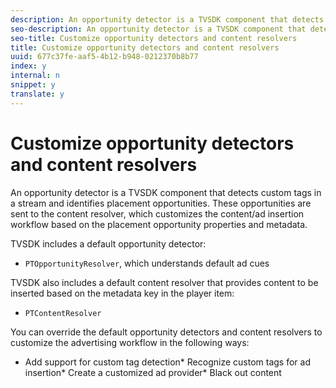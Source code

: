 ```yaml
---
description: An opportunity detector is a TVSDK component that detects custom tags in a stream and identifies placement opportunities. These opportunities are sent to the content resolver, which customizes the content/ad insertion workflow based on the placement opportunity properties and metadata.
seo-description: An opportunity detector is a TVSDK component that detects custom tags in a stream and identifies placement opportunities. These opportunities are sent to the content resolver, which customizes the content/ad insertion workflow based on the placement opportunity properties and metadata.
seo-title: Customize opportunity detectors and content resolvers
title: Customize opportunity detectors and content resolvers
uuid: 677c37fe-aaf5-4b12-b948-0212370b8b77
index: y
internal: n
snippet: y
translate: y
---
```


# Customize opportunity detectors and content resolvers

An opportunity detector is a TVSDK component that detects custom tags in a stream and identifies placement opportunities. These opportunities are sent to the content resolver, which customizes the content/ad insertion workflow based on the placement opportunity properties and metadata.

TVSDK includes a default opportunity detector: 
* `PTOpportunityResolver`, which understands default ad cues




TVSDK also includes a default content resolver that provides content to be inserted based on the metadata key in the player item: 
* `PTContentResolver`




You can override the default opportunity detectors and content resolvers to customize the advertising workflow in the following ways: 
* Add support for custom tag detection* Recognize custom tags for ad insertion* Create a customized ad provider* Black out content


